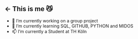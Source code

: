 ## <- This is me 😼

- 🔭 I’m currently working on a group project
- 🌱 I’m currently learning SQL, GITHUB, PYTHON and MIDOS 
- 📫 I’m currently a Student at TH Köln
  

